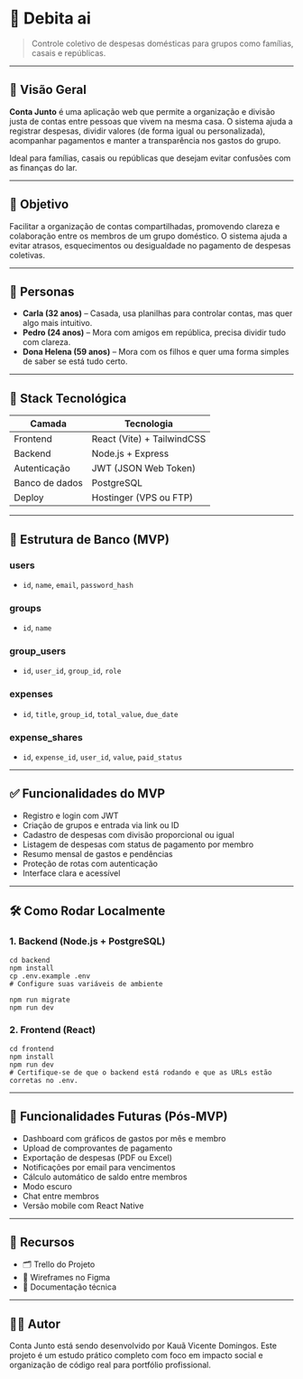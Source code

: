 # 🧾 Debita ai

> Controle coletivo de despesas domésticas para grupos como famílias, casais e repúblicas.

---

## 📌 Visão Geral

**Conta Junto** é uma aplicação web que permite a organização e divisão justa de contas entre pessoas que vivem na mesma casa. O sistema ajuda a registrar despesas, dividir valores (de forma igual ou personalizada), acompanhar pagamentos e manter a transparência nos gastos do grupo.

Ideal para famílias, casais ou repúblicas que desejam evitar confusões com as finanças do lar.

---

## 🎯 Objetivo

Facilitar a organização de contas compartilhadas, promovendo clareza e colaboração entre os membros de um grupo doméstico. O sistema ajuda a evitar atrasos, esquecimentos ou desigualdade no pagamento de despesas coletivas.

---

## 👤 Personas

- **Carla (32 anos)** – Casada, usa planilhas para controlar contas, mas quer algo mais intuitivo.
- **Pedro (24 anos)** – Mora com amigos em república, precisa dividir tudo com clareza.
- **Dona Helena (59 anos)** – Mora com os filhos e quer uma forma simples de saber se está tudo certo.

---

## 🧱 Stack Tecnológica

| Camada       | Tecnologia               |
|--------------|---------------------------|
| Frontend     | React (Vite) + TailwindCSS |
| Backend      | Node.js + Express          |
| Autenticação | JWT (JSON Web Token)       |
| Banco de dados | PostgreSQL              |
| Deploy       | Hostinger (VPS ou FTP)     |

---

## 🧩 Estrutura de Banco (MVP)

### users
- `id`, `name`, `email`, `password_hash`

### groups
- `id`, `name`

### group_users
- `id`, `user_id`, `group_id`, `role`

### expenses
- `id`, `title`, `group_id`, `total_value`, `due_date`

### expense_shares
- `id`, `expense_id`, `user_id`, `value`, `paid_status`

---

## ✅ Funcionalidades do MVP

- Registro e login com JWT
- Criação de grupos e entrada via link ou ID
- Cadastro de despesas com divisão proporcional ou igual
- Listagem de despesas com status de pagamento por membro
- Resumo mensal de gastos e pendências
- Proteção de rotas com autenticação
- Interface clara e acessível

---

## 🛠️ Como Rodar Localmente

### 1. Backend (Node.js + PostgreSQL)

```
cd backend
npm install
cp .env.example .env
# Configure suas variáveis de ambiente

npm run migrate
npm run dev
```
### 2. Frontend (React)

```
cd frontend
npm install
npm run dev
# Certifique-se de que o backend está rodando e que as URLs estão corretas no .env.
```

---

## 🚀 Funcionalidades Futuras (Pós-MVP)

- Dashboard com gráficos de gastos por mês e membro
- Upload de comprovantes de pagamento
- Exportação de despesas (PDF ou Excel)
- Notificações por email para vencimentos
- Cálculo automático de saldo entre membros
- Modo escuro
- Chat entre membros
- Versão mobile com React Native

---

## 🔗 Recursos
- 🗂️ Trello do Projeto
- 🎨 Wireframes no Figma
- 💬 Documentação técnica

---

## 🧑‍💻 Autor
Conta Junto está sendo desenvolvido por Kauã Vicente Domingos.
Este projeto é um estudo prático completo com foco em impacto social e organização de código real para portfólio profissional.
